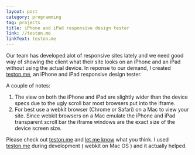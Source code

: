 ```yaml
---
layout: post
category: programming
tag: projects
title: iPhone and iPad responsive design tester
link: //teston.me
linkText: teston.me
---
```


Our team has developed alot of responsive sites lately and we need good way of showing the client what their site looks on an iPhone and an iPad without using the actual device. In reponse to our demand, I created [teston.me](//teston.me), an iPhone and iPad responsive design tester.

A couple of notes:

1. The view on both the iPhone and iPad are slightly wider than the device specs due to the ugly scroll bar most browsers put into the iframe. 
1. For best use a webkit browser (Chrome or Safari) on a Mac to view your site. Since webkit browsers on a Mac emulate the iPhone and iPad transparent scroll bar the iframe windows are the exact size of the device screen size. 

Please check out [teston.me](//teston.me) and [let me know](//twitter.com/luk3thomas) what you think. I used [teston.me](//teston.me) during development ( webkit on Mac OS ) and it actually helped.
